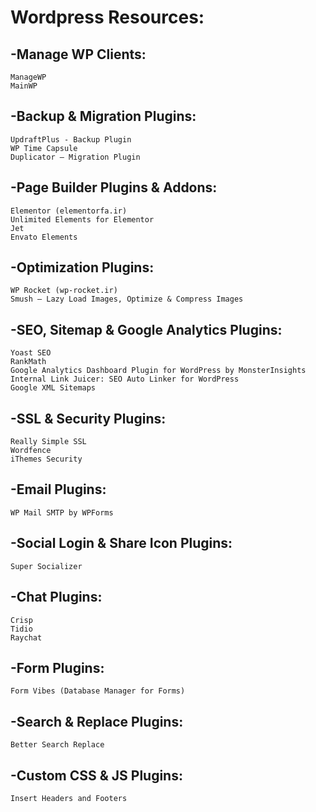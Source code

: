 # Wordpress Resources:
## -Manage WP Clients:
```
ManageWP 
MainWP
```


## -Backup & Migration Plugins:
```
UpdraftPlus - Backup Plugin
WP Time Capsule
Duplicator – Migration Plugin
```

## -Page Builder Plugins & Addons:
```
Elementor (elementorfa.ir) 
Unlimited Elements for Elementor
Jet 
Envato Elements
```

## -Optimization Plugins:
```
WP Rocket (wp-rocket.ir) 
Smush – Lazy Load Images, Optimize & Compress Images
```

## -SEO, Sitemap & Google Analytics Plugins:
```
Yoast SEO
RankMath
Google Analytics Dashboard Plugin for WordPress by MonsterInsights
Internal Link Juicer: SEO Auto Linker for WordPress
Google XML Sitemaps
```

## -SSL & Security Plugins:
```
Really Simple SSL
Wordfence
iThemes Security
```

## -Email Plugins:
```
WP Mail SMTP by WPForms
```

## -Social Login & Share Icon Plugins:
```
Super Socializer
```

## -Chat Plugins:
```
Crisp
Tidio
Raychat
```

## -Form Plugins:
```
Form Vibes (Database Manager for Forms) 
```

## -Search & Replace Plugins:
```
Better Search Replace
```

## -Custom CSS & JS Plugins:
```
Insert Headers and Footers
```




